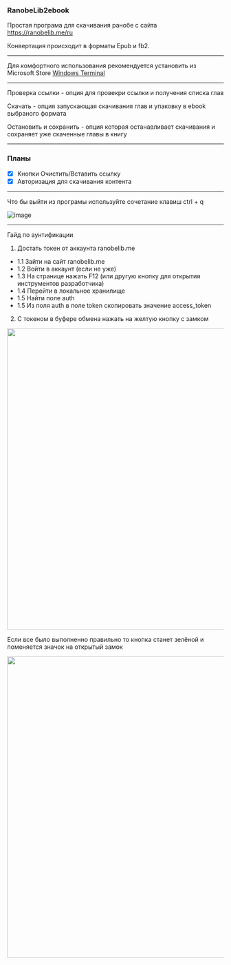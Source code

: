 ### RanobeLib2ebook

Простая програма для скачивания ранобе с сайта https://ranobelib.me/ru

Конвертация происходит в форматы Epub и fb2.

---

Для комфортного использования рекомендуется установить из Microsoft Store [Windows Terminal](https://www.microsoft.com/store/productId/9N0DX20HK701?ocid=pdpshare)

---

Проверка ссылки - опция для провекри ссылки и получения списка глав

Скачать - опция запускающая скачивания глав и упаковку в ebook выбраного формата

Остановить и сохранить - опция которая останавливает скачивания и сохраняет уже скаченные главы в книгу

---
### Планы
- [X] Кнопки Очистить/Вставить ссылку
- [X] Авторизация для скачивания контента

---
Что бы выйти из програмы используйте сочетание клавиш ctrl + q


![image](https://github.com/user-attachments/assets/619eec40-0a7a-4b34-80bf-dabb41fa2f4e)


---

Гайд по аунтификации

1. Достать токен от аккаунта ranobelib.me
 - 1.1 Зайти на сайт ranobelib.me
 - 1.2 Войти в аккаунт (если не уже)
 - 1.3 На странице нажать F12 (или другую кнопку для открытия инструментов разработчика)
 - 1.4 Перейти в локальное хранилище
 - 1.5 Найти поле auth
 - 1.5 Из поля auth в поле token скопировать значение access_token
2. С токеном в буфере обмена нажать на желтую кнопку с замком

<img src="https://github.com/user-attachments/assets/d35f5286-00d0-4e1e-a22c-8c02b5fc557a" width="700">

Если все было выполненно правильно то кнопка станет зелёной и поменяется значок на открытый замок

<img src="https://github.com/user-attachments/assets/f27c93b1-c5bf-4673-bed2-3fcc97a90f8c" width="700">


